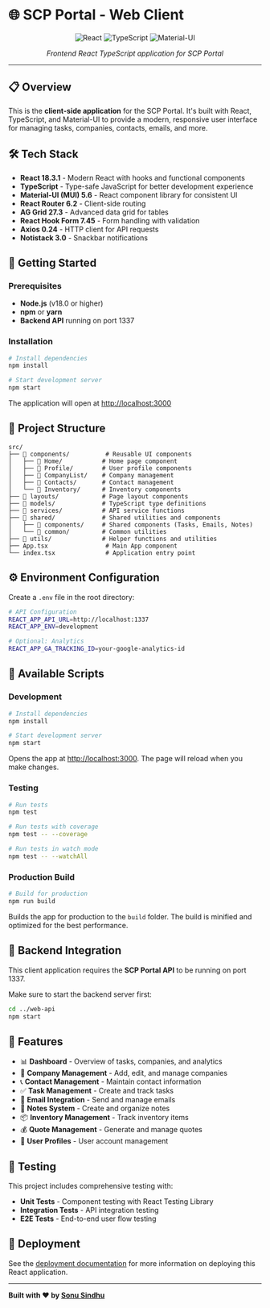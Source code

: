 # 🌐 SCP Portal - Web Client

<div align="center">

![React](https://img.shields.io/badge/React-18.2.0-61DAFB?style=for-the-badge&logo=react)
![TypeScript](https://img.shields.io/badge/TypeScript-5.0-3178C6?style=for-the-badge&logo=typescript)
![Material-UI](https://img.shields.io/badge/Material--UI-5.6-007FFF?style=for-the-badge&logo=mui)

*Frontend React TypeScript application for SCP Portal*

</div>

---

## 📋 Overview

This is the **client-side application** for the SCP Portal. It's built with React, TypeScript, and Material-UI to provide a modern, responsive user interface for managing tasks, companies, contacts, emails, and more.

## 🛠️ Tech Stack

- **React 18.3.1** - Modern React with hooks and functional components
- **TypeScript** - Type-safe JavaScript for better development experience
- **Material-UI (MUI) 5.6** - React component library for consistent UI
- **React Router 6.2** - Client-side routing
- **AG Grid 27.3** - Advanced data grid for tables
- **React Hook Form 7.45** - Form handling with validation
- **Axios 0.24** - HTTP client for API requests
- **Notistack 3.0** - Snackbar notifications

## 🚀 Getting Started

### Prerequisites

- **Node.js** (v18.0 or higher)
- **npm** or **yarn**
- **Backend API** running on port 1337

### Installation

```bash
# Install dependencies
npm install

# Start development server
npm start
```

The application will open at [http://localhost:3000](http://localhost:3000)

## 📁 Project Structure

```
src/
├── 📂 components/          # Reusable UI components
│   ├── 📂 Home/           # Home page component
│   ├── 📂 Profile/        # User profile components
│   ├── 📂 CompanyList/    # Company management
│   ├── 📂 Contacts/       # Contact management
│   └── 📂 Inventory/      # Inventory components
├── 📂 layouts/            # Page layout components
├── 📂 models/             # TypeScript type definitions
├── 📂 services/           # API service functions
├── 📂 shared/             # Shared utilities and components
│   ├── 📂 components/     # Shared components (Tasks, Emails, Notes)
│   └── 📂 common/         # Common utilities
├── 📂 utils/              # Helper functions and utilities
├── App.tsx                # Main App component
└── index.tsx              # Application entry point
```

## ⚙️ Environment Configuration

Create a `.env` file in the root directory:

```bash
# API Configuration
REACT_APP_API_URL=http://localhost:1337
REACT_APP_ENV=development

# Optional: Analytics
REACT_APP_GA_TRACKING_ID=your-google-analytics-id
```

## 📜 Available Scripts

### Development

```bash
# Install dependencies
npm install

# Start development server
npm start
```

Opens the app at [http://localhost:3000](http://localhost:3000). The page will reload when you make changes.

### Testing

```bash
# Run tests
npm test

# Run tests with coverage
npm test -- --coverage

# Run tests in watch mode
npm test -- --watchAll
```

### Production Build

```bash
# Build for production
npm run build
```

Builds the app for production to the `build` folder. The build is minified and optimized for the best performance.

## 🔗 Backend Integration

This client application requires the **SCP Portal API** to be running on port 1337.

Make sure to start the backend server first:
```bash
cd ../web-api
npm start
```

## 🎨 Features

- 📊 **Dashboard** - Overview of tasks, companies, and analytics
- 👥 **Company Management** - Add, edit, and manage companies
- 📞 **Contact Management** - Maintain contact information
- ✅ **Task Management** - Create and track tasks
- 📧 **Email Integration** - Send and manage emails
- 📝 **Notes System** - Create and organize notes
- 📦 **Inventory Management** - Track inventory items
- 💰 **Quote Management** - Generate and manage quotes
- 👤 **User Profiles** - User account management

## 🧪 Testing

This project includes comprehensive testing with:
- **Unit Tests** - Component testing with React Testing Library
- **Integration Tests** - API integration testing
- **E2E Tests** - End-to-end user flow testing

## 🚀 Deployment

See the [deployment documentation](https://facebook.github.io/create-react-app/docs/deployment) for more information on deploying this React application.

---

**Built with ❤️ by [Sonu Sindhu](https://github.com/sonusindhu)**
